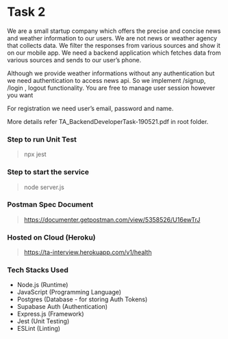 # Task 2

We are a small startup company which offers the precise and concise news and weather information
to our users. We are not news or weather agency that collects data. We filter the responses from
various sources and show it on our mobile app. We need a backend application which fetches data
from various sources and sends to our user’s phone.

Although we provide weather informations without any authentication but we need authentication
to access news api.
So we implement /signup, /login , logout functionality. You are free to manage user session however
you want

For registration we need user’s email, password and name.

More details refer TA_BackendDeveloperTask-190521.pdf in root folder.

### Step to run Unit Test

> npx jest

### Step to start the service

> node server.js

### Postman Spec Document

> https://documenter.getpostman.com/view/5358526/U16ewTrJ

### Hosted on Cloud (Heroku)

> https://ta-interview.herokuapp.com/v1/health

### Tech Stacks Used

- Node.js (Runtime)
- JavaScript (Programming Language)
- Postgres (Database - for storing Auth Tokens)
- Supabase Auth (Authentication)
- Express.js (Framework)
- Jest (Unit Testing)
- ESLint (Linting)
